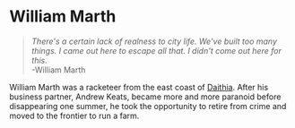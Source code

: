 # William Marth

> *There's a certain lack of realness to city life. We've built too many things. I came out here to escape all that. I didn't come out here for this.*  
> -William Marth

William Marth was a racketeer from the east coast of [Daithia](../../organizations/nations/united-daithia.md). After his business partner, Andrew Keats, became more and more paranoid before disappearing one summer, he took the opportunity to retire from crime and moved to the frontier to run a farm.